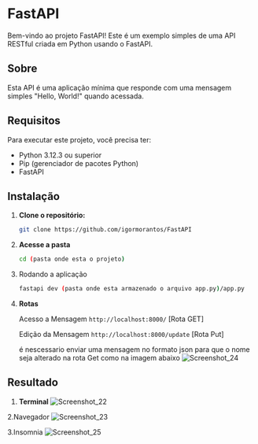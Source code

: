 # FastAPI

Bem-vindo ao projeto FastAPI! Este é um exemplo simples de uma API RESTful criada em Python usando o FastAPI.

## Sobre

Esta API é uma aplicação mínima que responde com uma mensagem simples "Hello, World!" quando acessada.

## Requisitos

Para executar este projeto, você precisa ter:

- Python 3.12.3 ou superior
- Pip (gerenciador de pacotes Python)
- FastAPI

## Instalação

1. **Clone o repositório:**

   ```bash
   git clone https://github.com/igormorantos/FastAPI
   
2. **Acesse a pasta**   

   ```bash
   cd (pasta onde esta o projeto)

3. Rodando a aplicação

   ```bash
   fastapi dev (pasta onde esta armazenado o arquivo app.py)/app.py

4. **Rotas**
   
   Acesso a Mensagem `http://localhost:8000/` [Rota GET]
   
   Edição da Mensagem `http://localhost:8000/update` [Rota Put]

   é nescessario enviar uma mensagem no formato json para que o nome seja alterado na rota Get como na imagem abaixo
   ![Screenshot_24](https://github.com/user-attachments/assets/d6e62f85-bdce-4606-8a2a-503d3d7c4c0d)


## Resultado

1. **Terminal**
![Screenshot_22](https://github.com/user-attachments/assets/f53428c9-1846-481a-b748-4319531ae5fd)

2.Navegador
![Screenshot_23](https://github.com/user-attachments/assets/d739e0ba-7fc2-4125-a792-1620433edafe)

3.Insomnia
![Screenshot_25](https://github.com/user-attachments/assets/d741eb92-6699-45ee-81ec-44a0e6f20e41)
